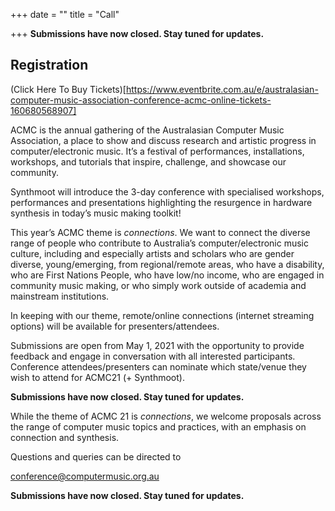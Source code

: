 +++
date = ""
title = "Call"

+++
**Submissions have now closed. Stay tuned for updates.**

## Registration
(Click Here To Buy Tickets)[https://www.eventbrite.com.au/e/australasian-computer-music-association-conference-acmc-online-tickets-160680568907]

ACMC is the annual gathering of the Australasian Computer Music Association, a place to show and discuss research and artistic progress in computer/electronic music. It’s a festival of performances, installations, workshops, and tutorials that inspire, challenge, and showcase our community.

Synthmoot will introduce the 3-day conference with specialised workshops, performances and presentations highlighting the resurgence in hardware synthesis in today’s music making toolkit! 

This year’s ACMC theme is _connections_. We want to connect the diverse range of people who contribute to Australia’s computer/electronic music culture, including and especially artists and scholars who are gender diverse, young/emerging, from regional/remote areas, who have a disability, who are First Nations People, who have low/no income, who are engaged in  community music making, or who simply work outside of academia and mainstream institutions.

In keeping with our theme, remote/online connections (internet streaming options) will be available for presenters/attendees. 

Submissions are open from May 1, 2021 with the opportunity to provide feedback and engage in conversation with all interested participants. Conference attendees/presenters can nominate which state/venue they wish to attend for ACMC21 (+ Synthmoot).

**Submissions have now closed. Stay tuned for updates.**

While the theme of ACMC 21 is _connections_, we welcome proposals across the range of computer music topics and practices, with an emphasis on connection and synthesis.

Questions and queries can be directed to

[conference@computermusic.org.au](mailto:conference@computermusic.org.au)

**Submissions have now closed. Stay tuned for updates.**

